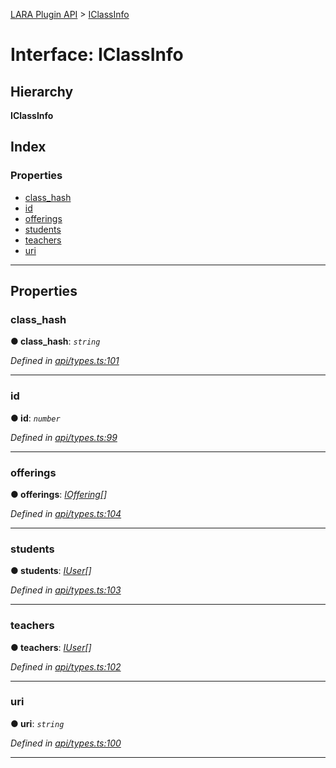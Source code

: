 [LARA Plugin API](../README.md) > [IClassInfo](../interfaces/iclassinfo.md)

# Interface: IClassInfo

## Hierarchy

**IClassInfo**

## Index

### Properties

* [class_hash](iclassinfo.md#class_hash)
* [id](iclassinfo.md#id)
* [offerings](iclassinfo.md#offerings)
* [students](iclassinfo.md#students)
* [teachers](iclassinfo.md#teachers)
* [uri](iclassinfo.md#uri)

---

## Properties

<a id="class_hash"></a>

###  class_hash

**● class_hash**: *`string`*

*Defined in [api/types.ts:101](../../../lara-plugin-api/src/api/types.ts#L101)*

___
<a id="id"></a>

###  id

**● id**: *`number`*

*Defined in [api/types.ts:99](../../..//lara-plugin-api/src/api/types.ts#L99)*

___
<a id="offerings"></a>

###  offerings

**● offerings**: *[IOffering](ioffering.md)[]*

*Defined in [api/types.ts:104](../../..//lara-plugin-api/src/api/types.ts#L104)*

___
<a id="students"></a>

###  students

**● students**: *[IUser](iuser.md)[]*

*Defined in [api/types.ts:103](../../..//lara-plugin-api/src/api/types.ts#L103)*

___
<a id="teachers"></a>

###  teachers

**● teachers**: *[IUser](iuser.md)[]*

*Defined in [api/types.ts:102](../../..//lara-plugin-api/src/api/types.ts#L102)*

___
<a id="uri"></a>

###  uri

**● uri**: *`string`*

*Defined in [api/types.ts:100](../../../lara-plugin-api/src/api/types.ts#L100)*

___

